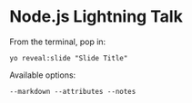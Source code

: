 
# Node.js Lightning Talk

From the terminal, pop in:

  ```yo reveal:slide "Slide Title"```

Available options:

 ```--markdown --attributes --notes```
